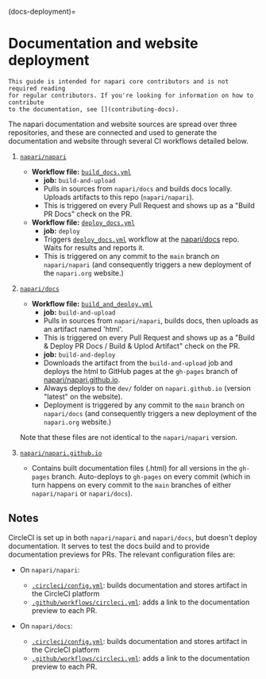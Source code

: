 (docs-deployment)=

# Documentation and website deployment

```{note}
This guide is intended for napari core contributors and is not required reading
for regular contributors. If you're looking for information on how to contribute
to the documentation, see [](contributing-docs).
```

The napari documentation and website sources are spread over three repositories,
and these are connected and used to generate the documentation and website
through several CI workflows detailed below.

1. [`napari/napari`](https://github.com/napari/napari)
    - **Workflow file:** [`build_docs.yml`](https://github.com/napari/napari/blob/main/.github/workflows/build_docs.yml)
        - **job:** `build-and-upload`
        - Pulls in sources from `napari/docs` and builds docs locally. Uploads
          artifacts to this repo (`napari/napari`).
        - This is triggered on every Pull Request and shows up as a "Build PR
          Docs" check on the PR.
    - **Workflow file:** [`deploy_docs.yml`](https://github.com/napari/napari/blob/main/.github/workflows/deploy_docs.yml)
        - **job:** `deploy`
        - Triggers [`deploy_docs.yml`](https://github.com/napari/docs/blob/main/.github/workflows/deploy_docs.yml)
          workflow at the [napari/docs](https://github.com/napari/docs) repo.
          Waits for results and reports it.
        - This is triggered on any commit to the `main` branch on
          `napari/napari` (and consequently triggers a new deployment of the
          `napari.org` website.)

2. [`napari/docs`](https://github.com/napari/docs)
    - **Workflow file:** [`build_and_deploy.yml`](https://github.com/napari/docs/blob/main/.github/workflows/build_and_deploy.yml)
        - **job:** `build-and-upload`
        - Pulls in sources from `napari/napari`, builds docs, then uploads as an
          artifact named 'html'.
        - This is triggered on every Pull Request and shows up as a "Build & Deploy PR
          Docs / Build & Uplod Artifact" check on the PR.
        - **job:** `build-and-deploy`
        - Downloads the artifact from the `build-and-upload` job and deploys the html
          to GitHub pages at the `gh-pages` branch of
          [napari/napari.github.io](https://github.com/napari/napari.github.io/tree/gh-pages).
        - Always deploys to the `dev/` folder on `napari.github.io` (version
          "latest" on the website).
        - Deployment is triggered by any commit to the `main` branch on `napari/docs`
          (and consequently triggers a new deployment of the `napari.org`
          website.)

    Note that these files are not identical to the `napari/napari` version.

3. [`napari/napari.github.io`](https://github.com/napari/napari.github.io)
    - Contains built documentation files (.html) for all versions in the
      `gh-pages` branch. Auto-deploys to `gh-pages` on every commit (which in
      turn happens on every commit to the `main` branches of either
      `napari/napari` or `napari/docs`).

## Notes

CircleCI is set up in both `napari/napari` and `napari/docs`, but doesn't deploy
documentation. It serves to test the docs build and to provide documentation
previews for PRs. The relevant configuration files are:

- On `napari/napari`:
  - [`.circleci/config.yml`](https://github.com/napari/napari/blob/main/.circleci/config.yml): builds documentation and stores artifact in the CircleCI platform
  - [`.github/workflows/circleci.yml`](https://github.com/napari/napari/blob/main/.github/workflows/circleci.yml): adds a link to the documentation preview to each PR.

- On `napari/docs`:
  - [`.circleci/config.yml`](https://github.com/napari/docs/blob/main/.circleci/config.yml): builds documentation and stores artifact in the CircleCI platform
  - [`.github/workflows/circleci.yml`](https://github.com/napari/docs/blob/main/.github/workflows/circleci.yml): adds a link to the documentation preview to each PR.
